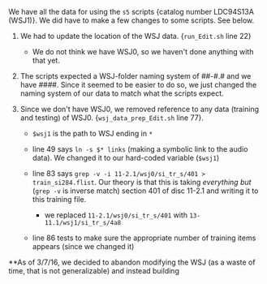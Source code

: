We have all the data for using the `s5` scripts {catalog number LDC94S13A (WSJ1)}.  We did have to make a few changes to some scripts.  See below.

1. We had to update the location of the WSJ data.  {`run_Edit.sh` line 22}

    - We do not think we have WSJ0, so we haven't done anything with that yet.

2. The scripts expected a WSJ-folder naming system of ##-#.# and we have ##_#_#.  Since it seemed to be easier to do so, we just changed the naming system of our data to match what the scripts expect.

3. Since we don't have WSJ0, we removed reference to any data (training and testing) of WSJ0. {`wsj_data_prep_Edit.sh` line 77}.  

    - `$wsj1` is the path to WSJ ending in `*`
    
    - line 49 says `ln -s $* links` (making a symbolic link to the audio data).  We changed it to our hard-coded variable (`$wsj1`)

    - line 83 says `grep -v -i 11-2.1/wsj0/si_tr_s/401 > train_si284.flist`.  Our theory is that this is taking *everything but* (`grep -v` is inverse match) section 401 of disc 11-2.1 and writing it to this training file.
    
        - we replaced `11-2.1/wsj0/si_tr_s/401` with `13-11.1/wsj1/si_tr_s/4a8`
   
    - line 86 tests to make sure the appropriate number of training items appears (since we changed it)


**As of 3/7/16, we decided to abandon modifying the WSJ (as a waste of time, that is not generalizable) and instead building 